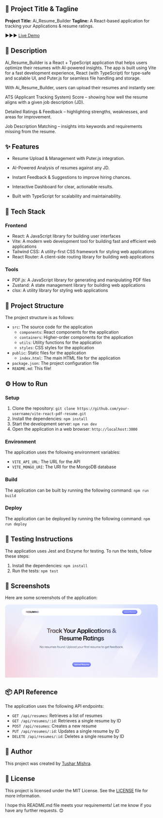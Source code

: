 

🚀 **Project Title & Tagline**
-------------------------

**Project Title:** Ai_Resume_Builder
**Tagline:** A React-based application for tracking your Applications & resume ratings.

**▶️▶️▶️** [Live Demo](https://vite-project-eta-eight.vercel.app/)


📖 **Description**
----------------
Ai_Resume_Builder is a React + TypeScript application that helps users optimize their resumes with AI-powered insights. The app is built using Vite for a fast development experience, React (with TypeScript) for type-safe and scalable UI, and Puter.js for seamless file handling and storage.

With Ai_Resume_Builder, users can upload their resumes and instantly see:

ATS (Applicant Tracking System) Score – showing how well the resume aligns with a given job description (JD).

Detailed Ratings & Feedback – highlighting strengths, weaknesses, and areas for improvement.

Job Description Matching – insights into keywords and requirements missing from the resume.


✨ **Features**
----------------

* Resume Upload & Management with Puter.js integration.

* AI-Powered Analysis of resumes against any JD.

* Instant Feedback & Suggestions to improve hiring chances.

* Interactive Dashboard for clear, actionable results.

* Built with TypeScript for scalability and maintainability.

🧰 **Tech Stack**
-----------------

### Frontend

* React: A JavaScript library for building user interfaces
* Vite: A modern web development tool for building fast and efficient web applications
* Tailwind CSS: A utility-first CSS framework for styling web applications
* React Router: A client-side routing library for building web applications



### Tools

* PDF.js: A JavaScript library for generating and manipulating PDF files
* Zustand: A state management library for building web applications
* clsx: A utility library for styling web applications

📁 **Project Structure**
------------------------

The project structure is as follows:

* `src`: The source code for the application
    + `components`: React components for the application
    + `containers`: Higher-order components for the application
    + `utils`: Utility functions for the application
    + `styles`: CSS styles for the application
* `public`: Static files for the application
    + `index.html`: The main HTML file for the application
* `package.json`: The project configuration file
* `README.md`: This file!

⚙️ **How to Run**
-----------------

### Setup

1. Clone the repository: `git clone https://github.com/your-username/vite-react-pdf-resume.git`
2. Install the dependencies: `npm install`
3. Start the development server: `npm run dev`
4. Open the application in a web browser: `http://localhost:3000`

### Environment

The application uses the following environment variables:

* `VITE_API_URL`: The URL for the API
* `VITE_MONGO_URI`: The URI for the MongoDB database

### Build

The application can be built by running the following command: `npm run build`

### Deploy

The application can be deployed by running the following command: `npm run deploy`

🧪 **Testing Instructions**
-------------------------

The application uses Jest and Enzyme for testing. To run the tests, follow these steps:

1. Install the dependencies: `npm install`
2. Run the tests: `npm test`

📸 **Screenshots**
-----------------

Here are some screenshots of the application:



![Demo Screenshot](public/images/Demo.png)



📦 **API Reference**
------------------

The application uses the following API endpoints:

* `GET /api/resumes`: Retrieves a list of resumes
* `GET /api/resumes/:id`: Retrieves a single resume by ID
* `POST /api/resumes`: Creates a new resume
* `PUT /api/resumes/:id`: Updates a single resume by ID
* `DELETE /api/resumes/:id`: Deletes a single resume by ID

👤 **Author**
-------------

This project was created by [Tushar Mishra](https://github.com/tm33976/Ai_Resume_Builder).

📝 **License**
-------------

This project is licensed under the MIT License. See the [LICENSE](LICENSE) file for more information.

I hope this README.md file meets your requirements! Let me know if you have any further requests. 😊